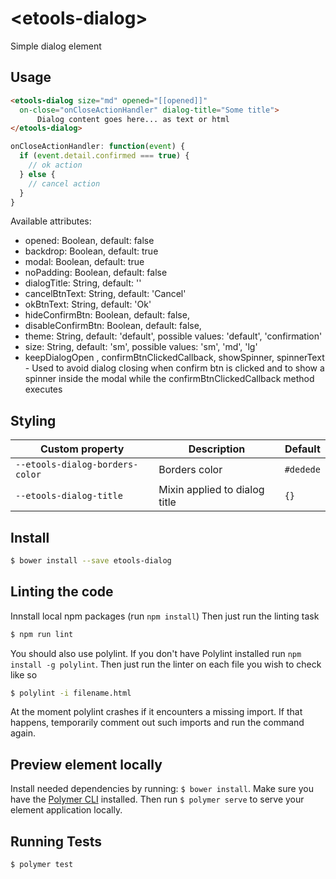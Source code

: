 # \<etools-dialog\>

Simple dialog element

## Usage
```html
<etools-dialog size="md" opened="[[opened]]"
  on-close="onCloseActionHandler" dialog-title="Some title">
      Dialog content goes here... as text or html
</etools-dialog>
```

```javascript
onCloseActionHandler: function(event) {
  if (event.detail.confirmed === true) {
    // ok action
  } else {
    // cancel action
  }
}
```

Available attributes:
* opened: Boolean, default: false
* backdrop: Boolean, default: true
* modal: Boolean, default: true
* noPadding: Boolean, default: false
* dialogTitle: String, default: ''
* cancelBtnText: String, default: 'Cancel'
* okBtnText: String, default: 'Ok'
* hideConfirmBtn: Boolean, default: false,
* disableConfirmBtn: Boolean, default: false,
* theme: String, default: 'default', possible values: 'default', 'confirmation'
* size: String, default: 'sm', possible values: 'sm', 'md', 'lg'
* keepDialogOpen , confirmBtnClickedCallback, showSpinner, spinnerText - Used to avoid dialog closing when confirm btn is clicked and to show a spinner inside the modal while the confirmBtnClickedCallback method executes

## Styling

Custom property | Description | Default
 ----------------|-------------|----------
 `--etools-dialog-borders-color` | Borders color | `#dedede`
 `--etools-dialog-title` | Mixin applied to dialog title | `{}`


## Install
```bash
$ bower install --save etools-dialog
```

## Linting the code

Innstall local npm packages (run `npm install`)
Then just run the linting task

```bash
$ npm run lint
```
You should also use polylint. If you don't have Polylint installed run `npm install -g polylint`.
Then just run the linter on each file you wish to check like so

```bash
$ polylint -i filename.html
```
At the moment polylint crashes if it encounters a missing import. If that happens, temporarily comment out such imports and run the command again.

## Preview element locally
Install needed dependencies by running: `$ bower install`.
Make sure you have the [Polymer CLI](https://www.npmjs.com/package/polymer-cli) installed. Then run `$ polymer serve` to serve your element application locally.

## Running Tests

```
$ polymer test
```
